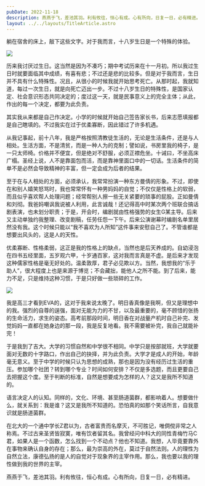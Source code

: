 ```yaml
---
pubDate: 2022-11-18
description: 燕燕于飞，差池其羽。利有攸往，恒心有成。心有所向，日复一日，必有精进。
layout: ../../layouts/TitleArticle.astro
---
```


躺在宿舍的床上，敲下这些文字。对于我而言，十八岁生日是一个特殊的体验。

![](https://static.yizhou.ac.cn/about.jpg)

历来我讨厌过生日。这当然是因为不凑巧；期中考试历来在十一月初。所以我过生日时就要面临其中成绩，有喜有悲；不过还是悲的比较多。但是对于我而言，生日并不具有什么特殊性。况且，从很小的时候我就开始思考死亡。从那时起，我就知道，每过一次生日，就是向死亡迈出一步。不过十八岁生日的特殊性，是国家认定、社会意识形态共同决定的；度过这一天，就是民事意义上的完全主体；从此，作出的每一个决定，都要为此负责。

其实我从来都是自己作决定。小学的时候就开始自己签告家长书，后来志愿填报都是自己瞎填的。不过我实在过于优柔寡断，因此错过了许多机遇。

从我记事起，前十八年，我是严格按照清教徒生活的，无论是生活条件，还是与人相处。生活方面，不是清贫，而是一种人为的克制；譬如说，书房里我的椅子，是一只太师椅。价格并不便宜，但是绝对不舒服，必须正襟危坐。十诫曰，不坐高床广榻。圣经上说，人不是靠面包而活，而是靠神里面口中的一切话。生活条件的简单不是必然会导致精神的丰富，但一定会成为后者的结果。

至于在与人相处的方面，必须承认，我常常扮演一种东方曼倩的形象。不过，即使在和别人嬉笑怒骂时，我也常常怀有一种男妈妈的自觉；不仅仅是性格上的软弱，而且似乎喜欢帮人处理问题；经常帮别人擦一些无关紧要的琐事的屁股。正如曼倩和刘彻。我爸妈嘲讽我说被人利用，此言诚哉！还记得高中时某次两个班联合搞话剧表演，也未划分职责；于是，开会时，编剧就由性格强势的女生G某主导。后来又主动单独约我整理、改变剧稿，任劳任怨一下午。后来公演谢幕时编剧名单里居然没有我。这个时候只能以“我不喜欢为人所知”这件事来安慰自己了。不管谁都是想要出风头的，这是人的天性。

优柔寡断、性格柔弱，这正是我的性格上的缺点，当然也是后天养成的。自幼浸泡在四书五经里面，五岁观六甲，十岁通百家，这对我而言真是不虚。是后来才发现这种儒家性格是毫无好处的。温柔敦厚，君子必见欺以方。当然，我想我的“乐于助人”，很大程度上也是来源于博览；不会藏拙，能他人之所不能。到了后来，能力不足，只是维持这种习惯，于是只好做一些琐碎的工作。

![](https://static.yizhou.ac.cn/明日香.jpg)

我是高三才看到EVA的，这对于我来说太晚了。明日香真像是我啊，但又是理想中的我。强烈的自尊的逞强，面对无能为力的不甘，以及最重要的，毫不顾惜的张扬的生命活力，求生的姿态。高考前那段时间，明日香在对战量产机时自己补完、发觉妈妈一直都在她身边的那一段，我是反复地看。我不需要被补完，我自己就能补完！

于是我到了吉大。大学的习惯自然和中学很不相同。中学只是按部就班，大学就要面对无数的十字路口，作出自己的抉择，并为此负责。大学才是成人的开始，年龄毫无意义。至于中学的时候只认为思想的成熟，那也是因为没有经历过生活的重压。参加哪个社团？转到哪个专业？时间如何安排？不仅是多选题，而且更要自己去把握这个度。至于判断的标准，自然是想要成为怎样的人？这又是我所不知道的。

语言决定人的认知。同样的，文化、环境、甚至肠道菌群，都影响着人。想要做什么，就关系到：我是谁？这又是我所不知道的。恐怕真的如那个笑话所言，自我意识就是肠道菌群。

在北大的一个通中学长Z君以为，古者富贵而名摩灭，不可胜记，唯倜傥非常之人称焉。不过古来圣贤皆寂寞，唯有饮者留其名。我曾经问中科大的同性青梅竹马C君，如果人是一个函数，怎么找到一个不动点？他也不知道。我想，人毕竟要靠外在事物来确认自身的存在；那么，最为崇高的外在，莫过于自然法则。人的理性为自然立法，康德弘扬的是人的自觉对于现象界的主宰作用。那么，我也要以我的理性做到我的世界的主宰。

燕燕于飞，差池其羽。利有攸往，恒心有成。心有所向，日复一日，必有精进。
